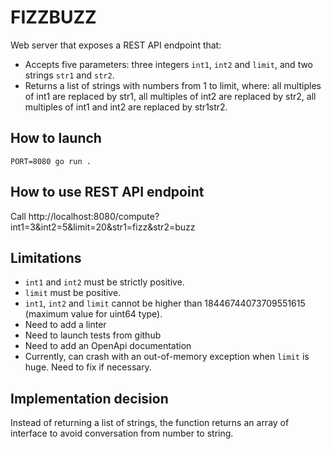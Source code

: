 # FIZZBUZZ

Web server that exposes a REST API endpoint that:

- Accepts five parameters: three integers `int1`, `int2` and `limit`, and two strings `str1` and `str2`.
- Returns a list of strings with numbers from 1 to limit, where: all multiples of int1 are replaced by str1, all multiples of int2 are replaced by str2, all multiples of int1 and int2 are replaced by str1str2.

## How to launch

```
PORT=8080 go run .
```

## How to use REST API endpoint

Call http://localhost:8080/compute?int1=3&int2=5&limit=20&str1=fizz&str2=buzz

## Limitations

- `int1` and `int2` must be strictly positive.
- `limit` must be positive.
- `int1`, `int2` and `limit` cannot be higher than 18446744073709551615 (maximum value for uint64 type).
- Need to add a linter
- Need to launch tests from github
- Need to add an OpenApi documentation
- Currently, can crash with an out-of-memory exception when `limit` is huge. Need to fix if necessary. 

## Implementation decision

Instead of returning a list of strings, the function returns an array of interface to avoid conversation from number to string.
